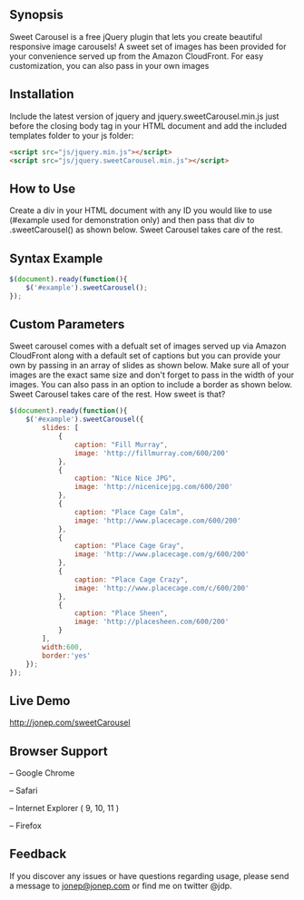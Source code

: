 ## Synopsis

Sweet Carousel is a free jQuery plugin that lets you create beautiful responsive image carousels! A sweet set of images has been provided for your convenience served up from the Amazon CloudFront. For easy customization, you can also pass in your own images

## Installation

Include the latest version of jquery and jquery.sweetCarousel.min.js just before the closing body tag in your HTML document and add the included templates folder to your js folder:

```html
<script src="js/jquery.min.js"></script>  
<script src="js/jquery.sweetCarousel.min.js"></script>
```

## How to Use

Create a div in your HTML document with any ID you would like to use (#example used for demonstration only) and then pass that div to .sweetCarousel() as shown below. Sweet Carousel takes care of the rest.

## Syntax Example

```javascript
$(document).ready(function(){
    $('#example').sweetCarousel();
});
```

## Custom Parameters

Sweet carousel comes with a defualt set of images served up via Amazon CloudFront along with a default set of captions but you can provide your own by passing in an array of slides as shown below. Make sure all of your images are the exact same size and don't forget to pass in the width of your images. You can also pass in an option to include a border as shown below. Sweet Carousel takes care of the rest. How sweet is that?

```javascript
$(document).ready(function(){
    $('#example').sweetCarousel({
  		slides: [
            {
                caption: "Fill Murray",
                image: 'http://fillmurray.com/600/200'
            },
            {
                caption: "Nice Nice JPG",
                image: 'http://nicenicejpg.com/600/200'
            },
            {
                caption: "Place Cage Calm",
                image: 'http://www.placecage.com/600/200'
            },
            {
                caption: "Place Cage Gray",
                image: 'http://www.placecage.com/g/600/200'
            },
            {
                caption: "Place Cage Crazy",
                image: 'http://www.placecage.com/c/600/200'
            },
            {
                caption: "Place Sheen",
                image: 'http://placesheen.com/600/200'
            }
        ],
        width:600,
        border:'yes'
    });
});
```

## Live Demo

http://jonep.com/sweetCarousel

## Browser Support

– Google Chrome

– Safari

– Internet Explorer ( 9, 10, 11 )

– Firefox


## Feedback

If you discover any issues or have questions regarding usage, please send a message to jonep@jonep.com or find me on twitter @jdp.
